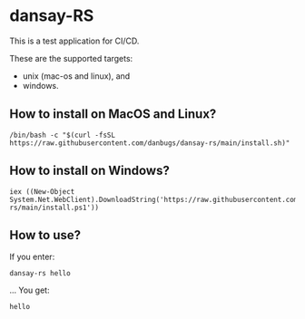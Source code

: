 # dansay-RS

This is a test application for CI/CD.

These are the supported targets:
- unix (mac-os and linux), and
- windows.

## How to install on MacOS and Linux?

```
/bin/bash -c "$(curl -fsSL https://raw.githubusercontent.com/danbugs/dansay-rs/main/install.sh)"
```

## How to install on Windows?

```
iex ((New-Object System.Net.WebClient).DownloadString('https://raw.githubusercontent.com/danbugs/dansay-rs/main/install.ps1'))
```

## How to use?

If you enter:
```
dansay-rs hello
```

... You get:
```
hello
```